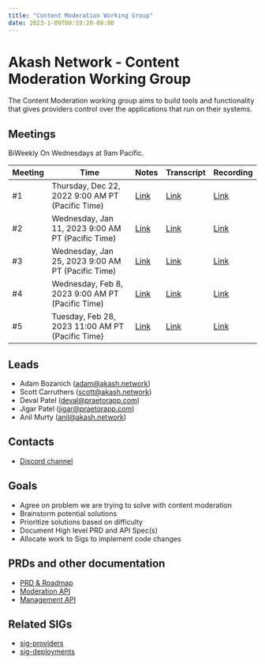 ```yaml
---
title: "Content Moderation Working Group"
date: 2023-1-09T00:19:20-08:00
---
```


# Akash Network - Content Moderation Working Group

The Content Moderation working group aims to build tools and functionality that
gives providers control over the applications that run on their systems.

## Meetings

BiWeekly On Wednesdays at 9am Pacific.



| Meeting | Time | Notes | Transcript | Recording
| --- | --- | --- | --- | --- |
| #1 | Thursday, Dec 22, 2022 9:00 AM PT (Pacific Time) | [Link](https://github.com/akash-network/community/blob/main/wg-content-moderation/meeting%20minutes/01-2022-12-22.md) | [Link](https://github.com/akash-network/community/blob/main/wg-content-moderation/meeting%20minutes/01-2022-12-22.md#transcript) | [Link](https://n4hjswpefkrrhpkwyxubn4md4lebsbg4vrvopcsk4az3nob5qvcq.arweave.net/bw6ZWeQqoxO9VsXoFvGD4sgZBNysaueKSuAztrg9hUU)
| #2 | Wednesday, Jan 11, 2023 9:00 AM PT (Pacific Time) | [Link](https://github.com/akash-network/community/blob/main/wg-content-moderation/meeting%20minutes/02-2023-01-11.md) | [Link](https://github.com/akash-network/community/blob/main/wg-content-moderation/meeting%20minutes/02-2023-01-11.md#transcript) | [Link](https://gxn2z2kzgrx3ltzges6fptpyo424xy3lvcwv6tdtpqf7gujbhuxq.arweave.net/Ndus6Vk0b7XPJiS8V834dzXL42uorV9Mc3wL81EhPS8)
| #3 | Wednesday, Jan 25, 2023 9:00 AM PT (Pacific Time) | [Link](https://github.com/akash-network/community/blob/main/wg-content-moderation/meeting%20minutes/03-2023-01-25.md) | [Link](https://github.com/akash-network/community/blob/main/wg-content-moderation/meeting%20minutes/03-2023-01-25.md#transcript) | [Link](https://e6u26ic6eq4emvc3vizawzylbem25tnhjonzkrddzzwikj3n25ra.arweave.net/J6mvIF4kOEZUW6oyC2cLCRmuzadLm5VEY85shSdt12I)
| #4 | Wednesday, Feb 8, 2023 9:00 AM PT (Pacific Time) | [Link](https://github.com/akash-network/community/blob/main/wg-content-moderation/meetings/04-2023-02-08.md) | [Link](https://github.com/akash-network/community/blob/main/wg-content-moderation/meetings/04-2023-02-08.md#transcript)  | [Link](https://nazr5up5db4ybt7jjbaexikxzhela5tcg4geenzph2hgzqegy52q.arweave.net/aDMe0f0YeYDP6UhAS6FXyciwdmI3DEI3Lz6ObMCGx3U)
| #5 | Tuesday, Feb 28, 2023 11:00 AM PT (Pacific Time) | [Link](https://github.com/akash-network/community/blob/main/wg-content-moderation/meetings/05-2023-02-28.md) | [Link](https://github.com/akash-network/community/blob/main/wg-content-moderation/meetings/05-2023-02-28.md#transcript)  | [Link](https://za6yjkq32ui4mg7ecnf5cuqbk2x5olfswupp2pfjvzdmdljmukba.arweave.net/yD2EqhvVEcYb5BNL0VIBVq_XLLK1Hv08qa5Gwa0sooI)


## Leads

- Adam Bozanich (adam@akash.network)
- Scott Carruthers (scott@akash.network)
- Deval Patel (deval@praetorapp.com)
- Jigar Patel (jigar@praetorapp.com)
- Anil Murty (anil@akash.network)

## Contacts

- [Discord channel](https://discord.com/channels/747885925232672829/1050127979302359190/1052613008720936982)

## Goals

* Agree on problem we are trying to solve with content moderation
* Brainstorm potential solutions
* Prioritize solutions based on difficulty
* Document High level PRD and API Spec(s)
* Allocate work to Sigs to implement code changes

## PRDs and other documentation

- [PRD & Roadmap](prd.md)
- [Moderation API](moderation-api.md)
- [Management API](management-api.md)

## Related SIGs

* [sig-providers](https://github.com/akash-network/community/tree/main/sig-providers)
* [sig-deployments](https://github.com/akash-network/community/tree/main/sig-deployments)
